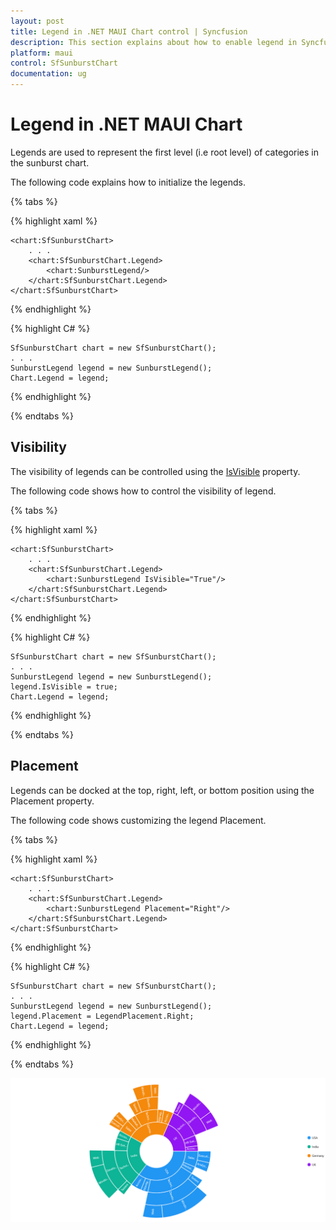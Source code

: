 ```yaml
---
layout: post
title: Legend in .NET MAUI Chart control | Syncfusion
description: This section explains about how to enable legend in Syncfusion .NET MAUI Chart (SfSunburstChart) control
platform: maui
control: SfSunburstChart
documentation: ug
---
```


# Legend in .NET MAUI Chart

Legends are used to represent the first level (i.e root level) of categories in the sunburst chart.

The following code explains how to initialize the legends.

{% tabs %} 

{% highlight xaml %}

    <chart:SfSunburstChart>
        . . .
        <chart:SfSunburstChart.Legend>
            <chart:SunburstLegend/>
        </chart:SfSunburstChart.Legend>
    </chart:SfSunburstChart>

{% endhighlight %}

{% highlight C# %}

    SfSunburstChart chart = new SfSunburstChart();
    . . .
    SunburstLegend legend = new SunburstLegend();
    Chart.Legend = legend;

{% endhighlight %}

{% endtabs %} 

## Visibility

The visibility of legends can be controlled using the [IsVisible]() property.

The following code shows how to control the visibility of legend.

{% tabs %} 

{% highlight xaml %}

    <chart:SfSunburstChart>
        . . .
        <chart:SfSunburstChart.Legend>
            <chart:SunburstLegend IsVisible="True"/>
        </chart:SfSunburstChart.Legend>
    </chart:SfSunburstChart>

{% endhighlight %}

{% highlight C# %}

    SfSunburstChart chart = new SfSunburstChart();
    . . .
    SunburstLegend legend = new SunburstLegend();
    legend.IsVisible = true;
    Chart.Legend = legend;

{% endhighlight %}

{% endtabs %} 

## Placement
Legends can be docked at the top, right, left, or bottom position using the Placement property.

The following code shows customizing the legend Placement.

{% tabs %} 

{% highlight xaml %}

    <chart:SfSunburstChart>
        . . .
        <chart:SfSunburstChart.Legend>
            <chart:SunburstLegend Placement="Right"/>
        </chart:SfSunburstChart.Legend>
    </chart:SfSunburstChart>

{% endhighlight %}

{% highlight C# %}

    SfSunburstChart chart = new SfSunburstChart();
    . . .
    SunburstLegend legend = new SunburstLegend();
    legend.Placement = LegendPlacement.Right;
    Chart.Legend = legend;

{% endhighlight %}

{% endtabs %} 

![Legend placement in MAUI chart](Legend_images/sunburst_chart_legend_placement.png)